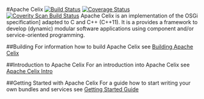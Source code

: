 #Apache Celix [![Build Status](https://travis-ci.org/apache/celix.svg?branch=develop)](https://travis-ci.org/apache/celix) [![Coverage Status](https://coveralls.io/repos/apache/celix/badge.svg?branch=develop&service=github)](https://coveralls.io/github/apache/celix?branch=develop) [![Coverity Scan Build Status](https://scan.coverity.com/projects/6685/badge.svg)](https://scan.coverity.com/projects/6685)
Apache Celix is an implementation of the OSGi specification] adapted to C and C++ (C++11). It is a provides a framework to develop (dynamic) modular software applications using component and/or service-oriented programming.

##Building
For information how to build Apache Celix see [Building Apache Celix](documents/building/readme.md)

##Introduction to Apache Celix
For an introduction into Apache Celix see [Apache Celix Intro](documents/intro/readme.md)

##Getting Started with Apache Celix
For a guide how to start writing your own bundles and services see [Getting Started Guide](documents/getting_started/readme.md)


